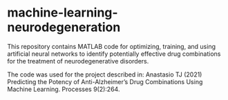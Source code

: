 # machine-learning-neurodegeneration
This repository contains MATLAB code for optimizing, training, and using artificial neural networks to identify potentially effective drug combinations for the treatment of neurodegenerative disorders. 

The code was used for the project described in:
Anastasio TJ (2021) Predicting the Potency of Anti-Alzheimer’s Drug Combinations Using Machine Learning. Processes 9(2):264.


